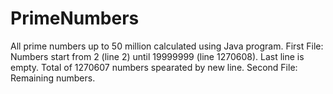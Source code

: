 # PrimeNumbers
All prime numbers up to 50 million calculated using Java program.
First File:
Numbers start from 2 (line 2) until 19999999 (line 1270608). Last line is empty.
Total of 1270607 numbers spearated by new line.
Second File:
Remaining numbers.

